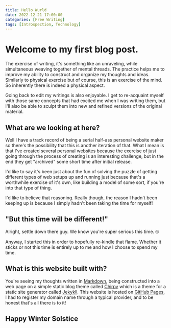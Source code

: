 ```yaml
---
title: Hello Wurld
date: 2022-12-21 17:00:00
categories: [Free Writing]
tags: [Introspection, Technology]
---
```


# Welcome to my first blog post. 

The exercise of writing, it's something like an unraveling, while simultaneous weaving together of mental threads. The practice helps me to improve my ability to construct and organize my thoughts and ideas. Similarly to physical exercise but of course, this is an exercise of the mind. So inherently there is indeed a physical aspect.

Going back to edit my writings is also enjoyable. I get to re-acquaint myself with those same concepts that had excited me when I was writing them, but I'll also be able to sculpt them into new and refined versions of the original material.

## What are we looking at here?

Well I have a track record of being a serial half-ass personal website maker so there's the possibility that this is another iteration of that. What I mean is that I've created several personal websites because the exercise of just going through the process of creating is an interesting challenge, but in the end they get "archived" some short time after initial release. 

I'd like to say it's been just about the fun of solving the puzzle of getting different types of web setups up and running just because that's a worthwhile exercise of it's own, like building a model of some sort, if you're into that type of thing.

I'd like to believe that reasoning. Really though, the reason I hadn't been keeping up is because I simply hadn't been taking the time for myself!

## "But this time will be different!"

Alright, settle down there guy. We know you're super serious this time. 🙄

Anyway, I started this in order to hopefully re-kindle that flame. Whether it sticks or not this time is entirely up to me and how I choose to spend my time.

## What is this website built with?
You're seeing my thoughts written in [Markdown](https://www.markdownguide.org/), being constructed into a web page on a simple static blog theme called [Chirpy](https://github.com/cotes2020/jekyll-theme-chirpy) which is a theme for a static site generator called [Jekykll](https://jekyllrb.com/). This website is hosted on [GitHub Pages](https://pages.github.com/), I had to register my domain name through a typical provider, and to be honest that's all there is to it!

## Happy Winter Solstice